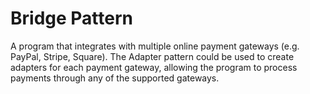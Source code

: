 # Bridge Pattern
A program that integrates with multiple online payment gateways (e.g. PayPal, Stripe, Square). The Adapter pattern could be used to create adapters for each payment gateway, allowing the program to process payments through any of the supported gateways.